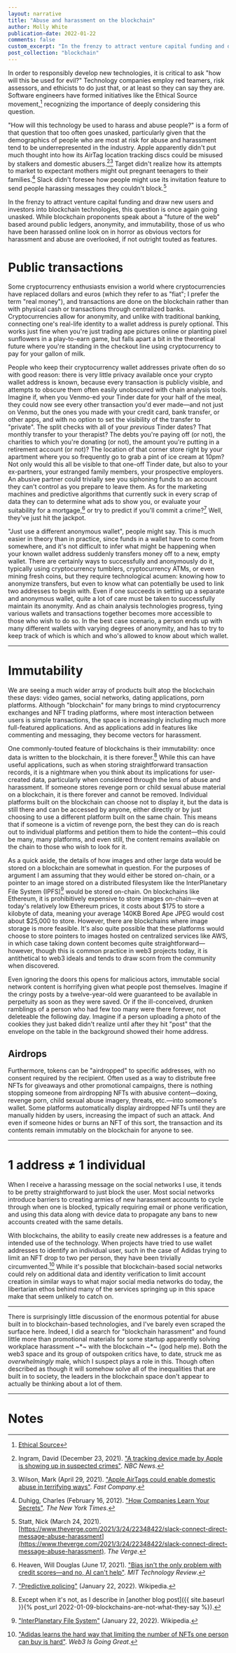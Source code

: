 ```yaml
---
layout: narrative
title: "Abuse and harassment on the blockchain"
author: Molly White
publication-date: 2022-01-22
comments: false
custom_excerpt: "In the frenzy to attract venture capital funding and draw new users and investors into blockchain technologies, \"how will this technology be used to harass and abuse people?\" is going unasked. While blockchain proponents speak about a \"future of the web\" based around public ledgers, anonymity, and immutability, those of us who have been harassed online look on in horror as obvious vectors for harassment and abuse are overlooked, if not outright touted as features." 
post_collection: "blockchain"
---
```


In order to responsibly develop new technologies, it is critical to ask "how will this be used for evil?" Technology companies employ red teamers, risk assessors, and ethicists to do just that, or at least so they can say they are. Software engineers have formed initiatives like the Ethical Source movement,[^fn0] recognizing the importance of deeply considering this question.

"How will this technology be used to harass and abuse people?" is a form of that question that too often goes unasked, particularly given that the demographics of people who are most at risk for abuse and harassment tend to be underrepresented in the industry. Apple apparently didn't put much thought into how its AirTag location tracking discs could be misused by stalkers and domestic abusers.[^fn1][^fn2] Target didn't realize how its attempts to market to expectant mothers might out pregnant teenagers to their families.[^fn3] Slack didn't foresee how people might use its invitation feature to send people harassing messages they couldn't block.[^fn4] 

In the frenzy to attract venture capital funding and draw new users and investors into blockchain technologies, this question is once again going unasked. While blockchain proponents speak about a "future of the web" based around public ledgers, anonymity, and immutability, those of us who have been harassed online look on in horror as obvious vectors for harassment and abuse are overlooked, if not outright touted as features. 

# Public transactions

Some cryptocurrency enthusiasts envision a world where cryptocurrencies have replaced dollars and euros (which they refer to as "fiat"; I prefer the term "real money"), and transactions are done on the blockchain rather than with physical cash or transactions through centralized banks. Cryptocurrencies allow for anonymity, and unlike with traditional banking, connecting one's real-life identity to a wallet address is purely optional. This works just fine when you're just trading ape pictures online or planting pixel sunflowers in a play-to-earn game, but falls apart a bit in the theoretical future where you're standing in the checkout line using cryptocurrency to pay for your gallon of milk.

People who keep their cryptocurrency wallet addresses private often do so with good reason: there is very little privacy available once your crypto wallet address is known, because every transaction is publicly visible, and attempts to obscure them often easily unobscured with chain analysis tools. Imagine if, when you Venmo-ed your Tinder date for your half of the meal, they could now see every other transaction you'd ever made—and not just on Venmo, but the ones you made with your credit card, bank transfer, or other apps, and with no option to set the visibility of the transfer to "private". The split checks with all of your *previous* Tinder dates? That monthly transfer to your therapist? The debts you're paying off (or not), the charities to which you're donating (or not), the amount you're putting in a retirement account (or not)? The location of that corner store right by your apartment where you so frequently go to grab a pint of ice cream at 10pm? Not only would this all be visible to that one-off Tinder date, but also to your ex-partners, your estranged family members, your prospective employers. An abusive partner could trivially see you siphoning funds to an account they can't control as you prepare to leave them. As for the marketing machines and predictive algorithms that currently suck in every scrap of data they can to determine what ads to show you, or evaluate your suitability for a mortgage,[^fn5] or try to predict if you'll commit a crime?[^fn6] Well, they've just hit the jackpot.

"Just use a different anonymous wallet", people might say. This is much easier in theory than in practice, since funds in a wallet have to come from somewhere, and it's not difficult to infer what might be happening when your known wallet address suddenly transfers money off to a new, empty wallet. There are certainly ways to successfully and anonymously do it, typically using cryptocurrency tumblers, cryptocurrency ATMs, or even mining fresh coins, but they require technological acumen: knowing how to anonymize transfers, but even to know what can potentially be used to link two addresses to begin with. Even if one succeeds in setting up a separate and anonymous wallet, quite a lot of care must be taken to successfully maintain its anonymity. And as chain analysis technologies progress, tying various wallets and transactions together becomes more accessible to those who wish to do so. In the best case scenario, a person ends up with many different wallets with varying degrees of anonymity, and has to try to keep track of which is which and who's allowed to know about which wallet.

-----

# Immutability

We are seeing a much wider array of products built atop the blockchain these days: video games, social networks, dating applications, porn platforms. Although "blockchain" for many brings to mind cryptocurrency exchanges and NFT trading platforms, where most interaction between users is simple transactions, the space is increasingly including much more full-featured applications. And as applications add in features like commenting and messaging, they become vectors for harassment.

One commonly-touted feature of blockchains is their immutability: once data is written to the blockchain, it is there forever.[^fn8] While this can have useful applications, such as when storing straightforward transaction records, it is a nightmare when you think about its implications for user-created data, particularly when considered through the lens of abuse and harassment. If someone stores revenge porn or child sexual abuse material on a blockchain, it is there forever and cannot be removed. Individual platforms built on the blockchain can choose not to display it, but the data is still there and can be accessed by anyone, either directly or by just choosing to use a different platform built on the same chain. This means that if someone is a victim of revenge porn, the best they can do is reach out to individual platforms and petition them to hide the content—this could be many, many platforms, and even still, the content remains available on the chain to those who wish to look for it.

As a quick aside, the details of how images and other large data would be stored on a blockchain are somewhat in question. For the purposes of argument I am assuming that they would either be stored on-chain, or a pointer to an image stored on a distributed filesystem like the InterPlanetary File System (IPFS)[^fn9] would be stored on-chain. On blockchains like Ethereum, it is prohibitively expensive to store images on-chain—even at today's relatively low Ethereum prices, it costs about $175 to store a kilobyte of data, meaning your average 140KB Bored Ape JPEG would cost about $25,000 to store. However, there are blockchains where image storage is more feasible. It's also quite possible that these platforms would choose to store pointers to images hosted on centralized services like AWS, in which case taking down content becomes quite straightforward—however, though this is common practice in web3 projects today, it is antithetical to web3 ideals and tends to draw scorn from the community when discovered.

Even ignoring the doors this opens for malicious actors, immutable social network content is horrifying given what people post themselves. Imagine if the cringy posts by a twelve-year-old were guaranteed to be available in perpetuity as soon as they were saved. Or if the ill-conceived, drunken ramblings of a person who had few too many were there forever, not deleteable the following day. Imagine if a person uploading a photo of the cookies they just baked didn't realize until after they hit "post" that the envelope on the table in the background showed their home address.

## Airdrops

Furthermore, tokens can be "airdropped" to specific addresses, with no consent required by the recipient. Often used as a way to distribute free NFTs for giveaways and other promotional campaigns, there is nothing stopping someone from airdropping NFTs with abusive content—doxing, revenge porn, child sexual abuse imagery, threats, etc.—into someone's wallet. Some platforms automatically display airdropped NFTs until they are manually hidden by users, increasing the impact of such an attack. And even if someone hides or burns an NFT of this sort, the transaction and its contents remain immutably on the blockchain for anyone to see.

-----

# 1 address ≠ 1 individual

When I receive a harassing message on the social networks I use, it tends to be pretty straightforward to just block the user. Most social networks introduce barriers to creating armies of new harassment accounts to cycle through when one is blocked, typically requiring email or phone verification, and using this data along with device data to propagate any bans to new accounts created with the same details.

With blockchains, the ability to easily create new addresses is a feature and intended use of the technology. When projects have tried to use wallet addresses to identify an individual user, such in the case of Adidas trying to limit an NFT drop to two per person, they have been trivially circumvented.[^fn7] While it's possible that blockchain-based social networks could rely on additional data and identity verification to limit account creation in similar ways to what major social media networks do today, the libertarian ethos behind many of the services springing up in this space make that seem unlikely to catch on.

-----

There is surprisingly little discussion of the enormous potential for abuse built in to blockchain-based technologies, and I've barely even scraped the surface here. Indeed, I did a search for "blockchain harassment" and found little more than promotional materials for some startup apparently solving workplace harassment  ~\*~ with the blockchain ~\*~ (god help me). Both the web3 space and its group of outspoken critics have, to date, struck me as *overwhelmingly* male, which I suspect plays a role in this. Though often described as though it will somehow solve all of the inequalities that are built in to society, the leaders in the blockchain space don't appear to actually be thinking about a lot of them.

-----

# Notes
[^fn0]: [Ethical Source](https://ethicalsource.dev/principles/)
[^fn1]: Ingram, David (December 23, 2021). ["A tracking device made by Apple is showing up in suspected crimes"](https://www.nbcnews.com/news/apple-airtag-showing-up-crimes-rcna9416). _NBC News_.
[^fn2]: Wilson, Mark (April 29, 2021). ["Apple AirTags could enable domestic abuse in terrifying ways"](https://www.fastcompany.com/90630404/apple-airtags-could-enable-domestic-abuse-in-terrifying-ways). _Fast Company_.
[^fn3]: Duhigg, Charles (February 16, 2012). ["How Companies Learn Your Secrets"](https://www.nytimes.com/2012/02/19/magazine/shopping-habits.html). _The New York Times_.
[^fn4]: Statt, Nick (March 24, 2021). [https://www.theverge.com/2021/3/24/22348422/slack-connect-direct-message-abuse-harassment](https://www.theverge.com/2021/3/24/22348422/slack-connect-direct-message-abuse-harassment). _The Verge_.
[^fn5]: Heaven, Will Douglas (June 17, 2021). ["Bias isn't the only problem with credit scores—and no, AI can't help"](https://www.technologyreview.com/2021/06/17/1026519/racial-bias-noisy-data-credit-scores-mortgage-loans-fairness-machine-learning/). _MIT Technology Review_.
[^fn6]: ["Predictive policing"](https://en.wikipedia.org/wiki/Predictive_policing) (January 22, 2022). Wikipedia.
[^fn7]: ["Adidas learns the hard way that limiting the number of NFTs one person can buy is hard"](https://web3isgoinggreat.com/?id=2021-12-17-2). _Web3 Is Going Great_.
[^fn8]: Except when it's not, as I describe in [another blog post]({{ site.baseurl }}{% post_url 2022-01-09-blockchains-are-not-what-they-say %}).
[^fn9]: ["InterPlanetary File System"](https://en.wikipedia.org/wiki/InterPlanetary_File_System) (January 22, 2022). Wikipedia.